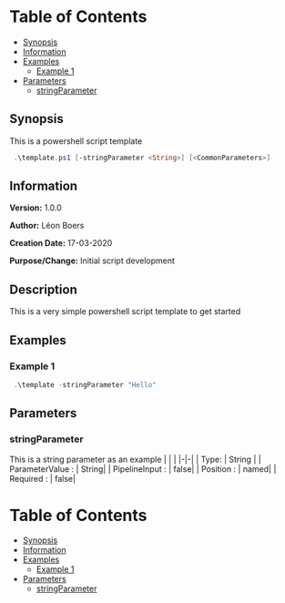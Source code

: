 # Table of Contents 
- [Synopsis](#synopsis) 
- [Information](#information) 
- [Examples](#examples) 
     * [Example 1](#example-1) 
- [Parameters](#parameters) 
     * [stringParameter](#stringparameter) 

## Synopsis
This is a powershell script template


```PowerShell
 .\template.ps1 [-stringParameter <String>] [<CommonParameters>]
```


## Information
**Version:**         1.0.0

**Author:**          Léon Boers

**Creation Date:**   17-03-2020

**Purpose/Change:**  Initial script development



## Description
This is a very simple powershell script template to get started


## Examples


###  Example 1 
```PowerShell
 .\template -stringParameter "Hello" 
```
## Parameters
### stringParameter
This is a string parameter as an example
| | |
|-|-|
| Type: | String |
| ParameterValue : | String|
| PipelineInput : | false|
| Position : | named|
| Required : | false|


# Table of Contents 
- [Synopsis](#synopsis) 
- [Information](#information) 
- [Examples](#examples) 
     * [Example 1](#example-1) 
- [Parameters](#parameters) 
     * [stringParameter](#stringparameter) 

